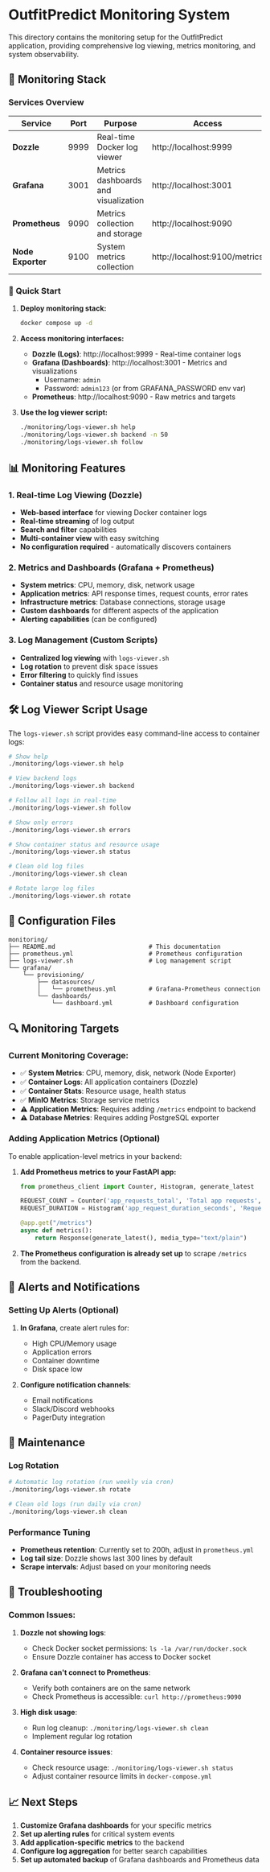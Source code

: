 # OutfitPredict Monitoring System

This directory contains the monitoring setup for the OutfitPredict application, providing comprehensive log viewing, metrics monitoring, and system observability.

## 🔧 Monitoring Stack

### Services Overview

| Service | Port | Purpose | Access |
|---------|------|---------|--------|
| **Dozzle** | 9999 | Real-time Docker log viewer | http://localhost:9999 |
| **Grafana** | 3001 | Metrics dashboards and visualization | http://localhost:3001 |
| **Prometheus** | 9090 | Metrics collection and storage | http://localhost:9090 |
| **Node Exporter** | 9100 | System metrics collection | http://localhost:9100/metrics |

### 🚀 Quick Start

1. **Deploy monitoring stack:**
   ```bash
   docker compose up -d
   ```

2. **Access monitoring interfaces:**
   - **Dozzle (Logs)**: http://localhost:9999 - Real-time container logs
   - **Grafana (Dashboards)**: http://localhost:3001 - Metrics and visualizations
     - Username: `admin`
     - Password: `admin123` (or from GRAFANA_PASSWORD env var)
   - **Prometheus**: http://localhost:9090 - Raw metrics and targets

3. **Use the log viewer script:**
   ```bash
   ./monitoring/logs-viewer.sh help
   ./monitoring/logs-viewer.sh backend -n 50
   ./monitoring/logs-viewer.sh follow
   ```

## 📊 Monitoring Features

### 1. Real-time Log Viewing (Dozzle)
- **Web-based interface** for viewing Docker container logs
- **Real-time streaming** of log output
- **Search and filter** capabilities
- **Multi-container view** with easy switching
- **No configuration required** - automatically discovers containers

### 2. Metrics and Dashboards (Grafana + Prometheus)
- **System metrics**: CPU, memory, disk, network usage
- **Application metrics**: API response times, request counts, error rates
- **Infrastructure metrics**: Database connections, storage usage
- **Custom dashboards** for different aspects of the application
- **Alerting capabilities** (can be configured)

### 3. Log Management (Custom Scripts)
- **Centralized log viewing** with `logs-viewer.sh`
- **Log rotation** to prevent disk space issues
- **Error filtering** to quickly find issues
- **Container status** and resource usage monitoring

## 🛠️ Log Viewer Script Usage

The `logs-viewer.sh` script provides easy command-line access to container logs:

```bash
# Show help
./monitoring/logs-viewer.sh help

# View backend logs
./monitoring/logs-viewer.sh backend

# Follow all logs in real-time
./monitoring/logs-viewer.sh follow

# Show only errors
./monitoring/logs-viewer.sh errors

# Show container status and resource usage
./monitoring/logs-viewer.sh status

# Clean old log files
./monitoring/logs-viewer.sh clean

# Rotate large log files
./monitoring/logs-viewer.sh rotate
```

## 📁 Configuration Files

```
monitoring/
├── README.md                          # This documentation
├── prometheus.yml                     # Prometheus configuration
├── logs-viewer.sh                     # Log management script
└── grafana/
    └── provisioning/
        ├── datasources/
        │   └── prometheus.yml         # Grafana-Prometheus connection
        └── dashboards/
            └── dashboard.yml          # Dashboard configuration
```

## 🔍 Monitoring Targets

### Current Monitoring Coverage:
- ✅ **System Metrics**: CPU, memory, disk, network (Node Exporter)
- ✅ **Container Logs**: All application containers (Dozzle)
- ✅ **Container Stats**: Resource usage, health status
- ✅ **MinIO Metrics**: Storage service metrics
- ⚠️ **Application Metrics**: Requires adding `/metrics` endpoint to backend
- ⚠️ **Database Metrics**: Requires adding PostgreSQL exporter

### Adding Application Metrics (Optional)

To enable application-level metrics in your backend:

1. **Add Prometheus metrics to your FastAPI app:**
   ```python
   from prometheus_client import Counter, Histogram, generate_latest
   
   REQUEST_COUNT = Counter('app_requests_total', 'Total app requests', ['method', 'endpoint'])
   REQUEST_DURATION = Histogram('app_request_duration_seconds', 'Request duration')
   
   @app.get("/metrics")
   async def metrics():
       return Response(generate_latest(), media_type="text/plain")
   ```

2. **The Prometheus configuration is already set up** to scrape `/metrics` from the backend.

## 🚨 Alerts and Notifications

### Setting Up Alerts (Optional)

1. **In Grafana**, create alert rules for:
   - High CPU/Memory usage
   - Application errors
   - Container downtime
   - Disk space low

2. **Configure notification channels**:
   - Email notifications
   - Slack/Discord webhooks
   - PagerDuty integration

## 🧹 Maintenance

### Log Rotation
```bash
# Automatic log rotation (run weekly via cron)
./monitoring/logs-viewer.sh rotate

# Clean old logs (run daily via cron)
./monitoring/logs-viewer.sh clean
```

### Performance Tuning
- **Prometheus retention**: Currently set to 200h, adjust in `prometheus.yml`
- **Log tail size**: Dozzle shows last 300 lines by default
- **Scrape intervals**: Adjust based on your monitoring needs

## 🔧 Troubleshooting

### Common Issues:

1. **Dozzle not showing logs**:
   - Check Docker socket permissions: `ls -la /var/run/docker.sock`
   - Ensure Dozzle container has access to Docker socket

2. **Grafana can't connect to Prometheus**:
   - Verify both containers are on the same network
   - Check Prometheus is accessible: `curl http://prometheus:9090`

3. **High disk usage**:
   - Run log cleanup: `./monitoring/logs-viewer.sh clean`
   - Implement regular log rotation

4. **Container resource issues**:
   - Check resource usage: `./monitoring/logs-viewer.sh status`
   - Adjust container resource limits in `docker-compose.yml`

## 📈 Next Steps

1. **Customize Grafana dashboards** for your specific metrics
2. **Set up alerting rules** for critical system events
3. **Add application-specific metrics** to the backend
4. **Configure log aggregation** for better search capabilities
5. **Set up automated backup** of Grafana dashboards and Prometheus data 